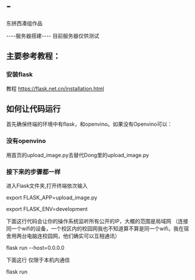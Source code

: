 # -
东拼西凑组作品


----服务器搭建----
目前服务器仅供测试

## 主要参考教程：

### 安装flask
教程
https://flask.net.cn/installation.html

## 如何让代码运行
首先确保终端的环境中有flask，和openvino。如果没有Openvino可以：
### 没有openvino
用首页的upload_image.py去替代Dong里的upload_image.py

### 接下来的步骤都一样

进入Flask文件夹,打开终端依次输入

export FLASK_APP=upload_image.py

export FLASK_ENV=development

下面这行代码会让你的操作系统监听所有公开的IP，大概的范围是局域网
（连接同一个wifi的设备，一个校区内的校园网我也不知道算不算是同一个wifi，我在宿舍用两台电脑连校园网，他们确实可以互相通讯）

flask run --host=0.0.0.0 

下面这行 仅限于本机内通信

flask run 
